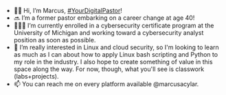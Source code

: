 - 👋🏾 Hi, I’m Marcus, <a href="http://yourdigitalpastor.co">#YourDigitalPastor</a>!
- 🔜 I’m a former pastor embarking on a career change at age 40!
- 👨🏾‍💻 I’m currently enrolled in a cybersecurity certificate program at the University of Michigan and working toward a cybersecurity analyst position as soon as possible.
- 🧠 I’m really interested in Linux and cloud security, so I'm looking to learn as much as I can about how to apply Linux bash scripting and Python to my role in the industry. I also hope to create something of value in this space along the way. For now, though, what you'll see is classwork (labs+projects).
- 📫 You can reach me on every platform available @marcusacylar.

<!---
marcusacylar/marcusacylar is a ✨ special ✨ repository because its `README.md` (this file) appears on your GitHub profile.
You can click the Preview link to take a look at your changes.
--->
